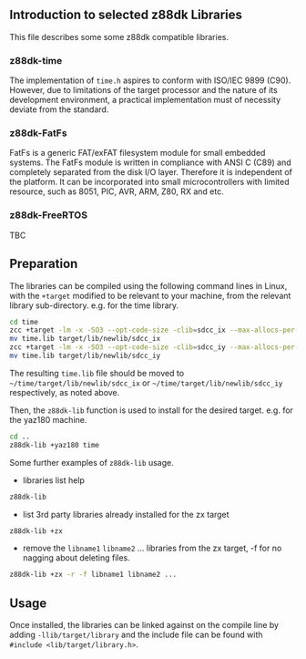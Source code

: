 ## Introduction to selected z88dk Libraries
This file describes some some z88dk compatible libraries.


### z88dk-time
The implementation of `time.h` aspires to conform with ISO/IEC 9899 (C90). However, due to limitations of the target processor and the nature of its development environment, a practical implementation must of necessity deviate from the standard.

### z88dk-FatFs
FatFs is a generic FAT/exFAT filesystem module for small embedded systems. The FatFs module is written in compliance with ANSI C (C89) and completely separated from the disk I/O layer. Therefore it is independent of the platform. It can be incorporated into small microcontrollers with limited resource, such as 8051, PIC, AVR, ARM, Z80, RX and etc.

### z88dk-FreeRTOS
TBC

## Preparation
The libraries can be compiled using the following command lines in Linux, with the `+target` modified to be relevant to your machine, from the relevant library sub-directory. e.g. for the time library.

```bash
cd time
zcc +target -lm -x -SO3 --opt-code-size -clib=sdcc_ix --max-allocs-per-node400000 @time.lst -o time
mv time.lib target/lib/newlib/sdcc_ix
zcc +target -lm -x -SO3 --opt-code-size -clib=sdcc_iy --max-allocs-per-node400000 @time.lst -o time
mv time.lib target/lib/newlib/sdcc_iy
```
The resulting `time.lib` file should be moved to `~/time/target/lib/newlib/sdcc_ix` or `~/time/target/lib/newlib/sdcc_iy` respectively, as noted above.

Then, the `z88dk-lib` function is used to install for the desired target. e.g. for the yaz180 machine.

```bash
cd ..
z88dk-lib +yaz180 time
```

Some further examples of `z88dk-lib` usage.

+ libraries list help
```bash
z88dk-lib
```
+ list 3rd party libraries already installed for the zx target
```bash
z88dk-lib +zx
```
+ remove the `libname1` `libname2` ... libraries from the zx target, -f for no nagging about deleting files.
```bash
z88dk-lib +zx -r -f libname1 libname2 ...
```

## Usage
Once installed, the libraries can be linked against on the compile line by adding `-llib/target/library` and the include file can be found with `#include <lib/target/library.h>`.
